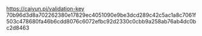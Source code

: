 https://caiyun.pi/validation-key
70b96d3d8a702262380e17829ec4051090e9be3dcd289c42c5ac1a8c7061f503c478680fa46b6cdd8076c6072efbc92d2330c0cbb9a258ab76ab4dc0bc2d8463
